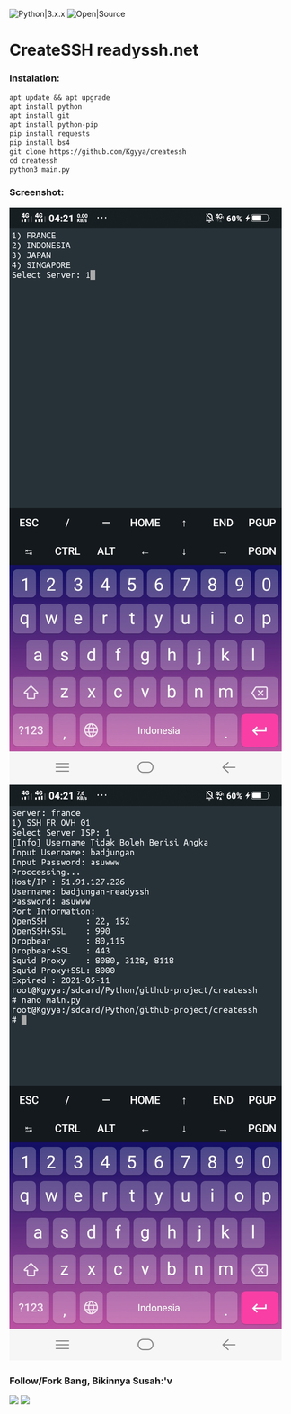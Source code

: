![Python|3.x.x](https://img.shields.io/badge/Python-3.x.x-blue.svg)
![Open|Source](https://img.shields.io/badge/Open-Source-red.svg)
# CreateSSH readyssh.net
### Instalation:
```
apt update && apt upgrade
apt install python
apt install git
apt install python-pip
pip install requests
pip install bs4
git clone https://github.com/Kgyya/createssh
cd createssh
python3 main.py
```
### Screenshot:
![IMG](https://github.com/Kgyya/createssh/blob/main/ssatu.jpg)
![IMG2](https://github.com/Kgyya/createssh/blob/main/ssdua.jpg)

### Follow/Fork Bang, Bikinnya Susah:'v
<p align="left">
  <a href="https://github.com/Kgyya" target="_blank"><img src="https://img.shields.io/badge/Github-Kgyya-green?style=for-the-badge&logo=github"></a>
  <a href="https://www.instagram.com/kgyya_" target="_blank"><img src="https://img.shields.io/badge/IG-%40kgyya_-red?style=for-the-badge&logo=instagram"></a>
</p>

